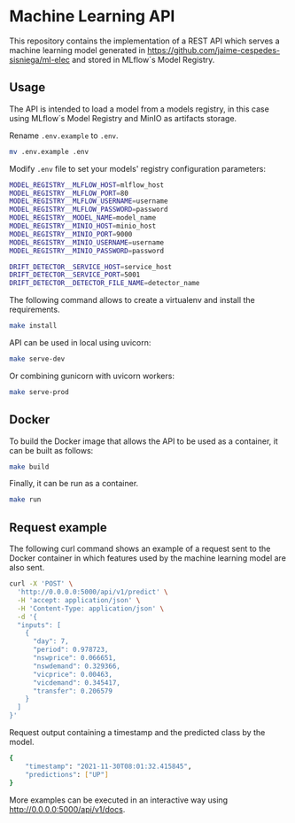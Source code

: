 # Machine Learning API
This repository contains the implementation of a REST API which serves a machine learning model generated in https://github.com/jaime-cespedes-sisniega/ml-elec and stored in MLflow´s Model Registry.

## Usage
The API is intended to load a model from a models registry, in this case using MLflow´s Model Registry and MinIO as artifacts storage.

Rename `.env.example` to `.env`.

```bash
mv .env.example .env
```

Modify `.env` file to set your models' registry configuration parameters:
```bash
MODEL_REGISTRY__MLFLOW_HOST=mlflow_host
MODEL_REGISTRY__MLFLOW_PORT=80
MODEL_REGISTRY__MLFLOW_USERNAME=username
MODEL_REGISTRY__MLFLOW_PASSWORD=password
MODEL_REGISTRY__MODEL_NAME=model_name
MODEL_REGISTRY__MINIO_HOST=minio_host
MODEL_REGISTRY__MINIO_PORT=9000
MODEL_REGISTRY__MINIO_USERNAME=username
MODEL_REGISTRY__MINIO_PASSWORD=password

DRIFT_DETECTOR__SERVICE_HOST=service_host
DRIFT_DETECTOR__SERVICE_PORT=5001
DRIFT_DETECTOR__DETECTOR_FILE_NAME=detector_name
```

The following command allows to create a virtualenv and install the requirements.
```bash
make install
```

API can be used in local using uvicorn:
```bash
make serve-dev
```

Or combining gunicorn with uvicorn workers:
```bash
make serve-prod
```

## Docker

To build the Docker image that allows the API to be used as a container, it can be built as follows:
```bash
make build
```
Finally, it can be run as a container.
```bash
make run
```

## Request example
The following curl command shows an example of a request sent to the Docker container in which features used by the machine learning model are also sent.

```bash
curl -X 'POST' \
  'http://0.0.0.0:5000/api/v1/predict' \
  -H 'accept: application/json' \
  -H 'Content-Type: application/json' \
  -d '{
  "inputs": [
    {
      "day": 7,
      "period": 0.978723,
      "nswprice": 0.066651,
      "nswdemand": 0.329366,
      "vicprice": 0.00463,
      "vicdemand": 0.345417,
      "transfer": 0.206579
    }
  ]
}'
```
Request output containing a timestamp and the predicted class by the model.
```bash
{
    "timestamp": "2021-11-30T08:01:32.415845",
    "predictions": ["UP"]
}
```

More examples can be executed in an interactive way using http://0.0.0.0:5000/api/v1/docs.

